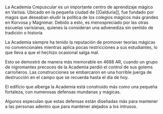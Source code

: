 La Academia Crepuscular es un importante centro de aprendizaje mágico en Varisia. Ubicado en la pequeña ciudad de [[Galduria]], fue fundado por magos que deseaban eludir la política de los colegios mágicos más grandes en Korvosa y Magnimar. Debido a esto, es menospreciado por las otras escuelas varisianas, quienes la consideran una advenediza sin sentido de tradición o historia

La Academia siempre ha tenido la reputación de promover teorías mágicas no convencionales mientras aplica pocas restricciones a sus estudiantes, lo que lleva a que el hechizo ocasional salga mal.

Esto se demostró de manera más memorable en 4688 AR, cuando un grupo de nigromantes precoces de la Academia perdió el control de sus golems carroñeros.
Las construcciones se embarcaron en una horrible juerga de destrucción en el campo que se recuerda hasta el día de hoy.

El edificio que alberga la Academia está construido más como una pequeña fortaleza, con numerosas defensas mundanas y mágicas.

Algunos especulan que estas defensas están diseñadas más para mantener a las personas adentro que para mantener alejados a los intrusos.